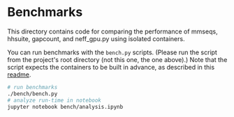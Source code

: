 # Benchmarks

This directory contains code for comparing the performance of mmseqs, hhsuite, gapcount, and neff_gpu.py using isolated containers.

You can run benchmarks with the `bench.py` scripts. (Please run the script from the project's root directory (not this one, the one above).) Note that the script expects the containers to be built in advance, as described in this [readme](../docker/README.md).

```bash
# run benchmarks
./bench/bench.py
# analyze run-time in notebook
jupyter notebook bench/analysis.ipynb
```

